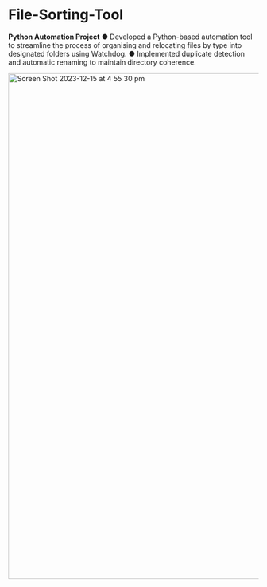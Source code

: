 # File-Sorting-Tool
**Python Automation Project**
●	Developed a Python-based automation tool to streamline the process of organising and relocating files by type into designated folders using Watchdog.
●	Implemented duplicate detection and automatic renaming to maintain directory coherence.

<img width="1016" alt="Screen Shot 2023-12-15 at 4 55 30 pm" src="https://github.com/Biswas57/File-Sorting-Tool/assets/134140572/f75008bc-37c4-489c-b124-80e4ba8743b2">
